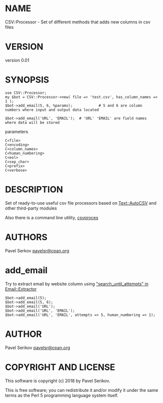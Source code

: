 # NAME

CSV::Processor - Set of different methods that adds new columns in csv files

# VERSION

version 0.01

# SYNOPSIS

    use CSV::Processor;
    my $bot = CSV::Processor->new( file => 'test.csv', has_column_names => 1 );    
    $bot->add_email(5, 6, %params);            # 5 and 6 are column numbers where input and output data located
    
    $bot->add_email('URL', 'EMAIL');  # 'URL' 'EMAIL' are field names where data will be stored

parameters

    C<file>
    C<encoding>
    C<column_names>
    C<human_numbering>
    C<eol>
    C<sep_char>
    C<prefix>
    C<verbose>

# DESCRIPTION

Set of ready-to-use useful csv file processors based on [Text::AutoCSV](https://metacpan.org/pod/Text::AutoCSV) and other third-party modules

Also there is a command line utility, [csvproces](https://metacpan.org/pod/csvproces)

# AUTHORS

Pavel Serkov <pavelsr@cpan.org>

# add\_email

Try to extract email by website column using ["search\_until\_attempts" in Email::Extractor](https://metacpan.org/pod/Email::Extractor#search_until_attempts)

    $bot->add_email(5);
    $bot->add_email(5, 6);
    $bot->add_email('URL');
    $bot->add_email('URL', 'EMAIL');
    $bot->add_email('URL', 'EMAIL', attempts => 5, human_numbering => 1);

# AUTHOR

Pavel Serikov <pavelsr@cpan.org>

# COPYRIGHT AND LICENSE

This software is copyright (c) 2018 by Pavel Serikov.

This is free software; you can redistribute it and/or modify it under
the same terms as the Perl 5 programming language system itself.
